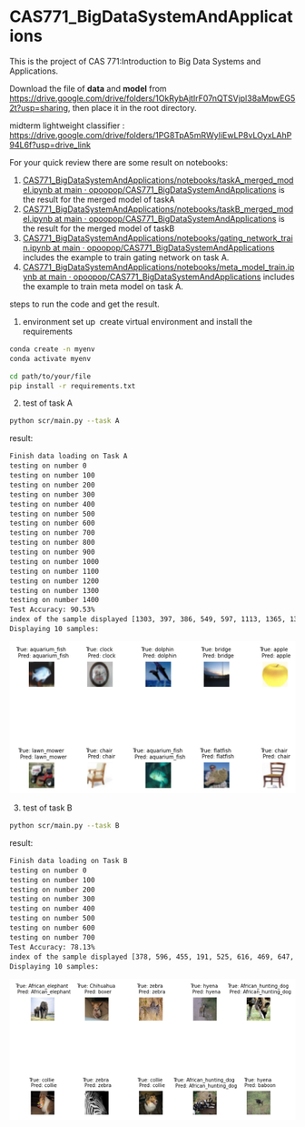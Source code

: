 # CAS771_BigDataSystemAndApplications

This is the project of CAS 771:Introduction to Big Data Systems and Applications.

Download the file of **data** and **model** from https://drive.google.com/drive/folders/1OkRybAjtIrF07nQTSVjpl38aMpwEG52t?usp=sharing, then place it in the root directory. 

midterm lightweight classifier : https://drive.google.com/drive/folders/1PG8TpA5mRWyIiEwLP8vLOyxLAhP94L6f?usp=drive_link

For your quick review there are some result on notebooks:

1. [CAS771_BigDataSystemAndApplications/notebooks/taskA_merged_model.ipynb at main · opoopop/CAS771_BigDataSystemAndApplications](https://github.com/opoopop/CAS771_BigDataSystemAndApplications/blob/main/notebooks/taskA_merged_model.ipynb) is the result for the merged model of taskA
2. [CAS771_BigDataSystemAndApplications/notebooks/taskB_merged_model.ipynb at main · opoopop/CAS771_BigDataSystemAndApplications](https://github.com/opoopop/CAS771_BigDataSystemAndApplications/blob/main/notebooks/taskB_merged_model.ipynb) is the result for the merged model of taskB
3. [CAS771_BigDataSystemAndApplications/notebooks/gating_network_train.ipynb at main · opoopop/CAS771_BigDataSystemAndApplications](https://github.com/opoopop/CAS771_BigDataSystemAndApplications/blob/main/notebooks/gating_network_train.ipynb) includes the example to train gating network on task A.
4. [CAS771_BigDataSystemAndApplications/notebooks/meta_model_train.ipynb at main · opoopop/CAS771_BigDataSystemAndApplications](https://github.com/opoopop/CAS771_BigDataSystemAndApplications/blob/main/notebooks/meta_model_train.ipynb) includes the example to train meta model on task A.



steps to run the code and get the result.

1. environment set up
​	create virtual environment and install the requirements

```bash
conda create -n myenv
conda activate myenv
```

```bash
cd path/to/your/file
pip install -r requirements.txt
```






2. test of task A

```bash
python scr/main.py --task A
```

result:

```bash
Finish data loading on Task A
testing on number 0
testing on number 100
testing on number 200
testing on number 300
testing on number 400
testing on number 500
testing on number 600
testing on number 700
testing on number 800
testing on number 900
testing on number 1000
testing on number 1100
testing on number 1200
testing on number 1300
testing on number 1400
Test Accuracy: 90.53%
index of the sample displayed [1303, 397, 386, 549, 597, 1113, 1365, 134, 1117, 1164]
Displaying 10 samples:
```

![image-20250408161947244](imgs/taskA.png)

3. test of task B

```bash
python scr/main.py --task B
```

result:

```bash
Finish data loading on Task B
testing on number 0
testing on number 100
testing on number 200
testing on number 300
testing on number 400
testing on number 500
testing on number 600
testing on number 700
Test Accuracy: 78.13%
index of the sample displayed [378, 596, 455, 191, 525, 616, 469, 647, 263, 442]
Displaying 10 samples:

```

![image-20250408162154069](imgs/taskB.png)
